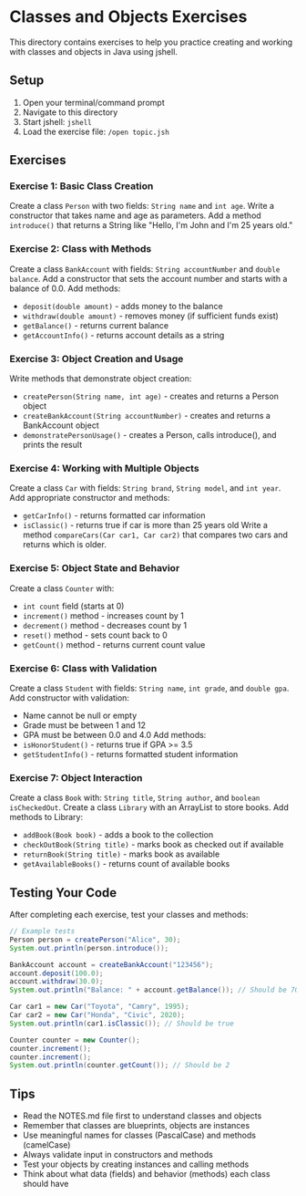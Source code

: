 # Classes and Objects Exercises

This directory contains exercises to help you practice creating and working with classes and objects in Java using jshell.

## Setup
1. Open your terminal/command prompt
2. Navigate to this directory
3. Start jshell: `jshell`
4. Load the exercise file: `/open topic.jsh`

## Exercises

### Exercise 1: Basic Class Creation
Create a class `Person` with two fields: `String name` and `int age`.
Write a constructor that takes name and age as parameters.
Add a method `introduce()` that returns a String like "Hello, I'm John and I'm 25 years old."

### Exercise 2: Class with Methods
Create a class `BankAccount` with fields: `String accountNumber` and `double balance`.
Add a constructor that sets the account number and starts with a balance of 0.0.
Add methods:
- `deposit(double amount)` - adds money to the balance
- `withdraw(double amount)` - removes money (if sufficient funds exist)
- `getBalance()` - returns current balance
- `getAccountInfo()` - returns account details as a string

### Exercise 3: Object Creation and Usage
Write methods that demonstrate object creation:
- `createPerson(String name, int age)` - creates and returns a Person object
- `createBankAccount(String accountNumber)` - creates and returns a BankAccount object
- `demonstratePersonUsage()` - creates a Person, calls introduce(), and prints the result

### Exercise 4: Working with Multiple Objects
Create a class `Car` with fields: `String brand`, `String model`, and `int year`.
Add appropriate constructor and methods:
- `getCarInfo()` - returns formatted car information
- `isClassic()` - returns true if car is more than 25 years old
Write a method `compareCars(Car car1, Car car2)` that compares two cars and returns which is older.

### Exercise 5: Object State and Behavior
Create a class `Counter` with:
- `int count` field (starts at 0)
- `increment()` method - increases count by 1
- `decrement()` method - decreases count by 1
- `reset()` method - sets count back to 0
- `getCount()` method - returns current count value

### Exercise 6: Class with Validation
Create a class `Student` with fields: `String name`, `int grade`, and `double gpa`.
Add constructor with validation:
- Name cannot be null or empty
- Grade must be between 1 and 12
- GPA must be between 0.0 and 4.0
Add methods:
- `isHonorStudent()` - returns true if GPA >= 3.5
- `getStudentInfo()` - returns formatted student information

### Exercise 7: Object Interaction
Create a class `Book` with: `String title`, `String author`, and `boolean isCheckedOut`.
Create a class `Library` with an ArrayList<Book> to store books.
Add methods to Library:
- `addBook(Book book)` - adds a book to the collection
- `checkOutBook(String title)` - marks book as checked out if available
- `returnBook(String title)` - marks book as available
- `getAvailableBooks()` - returns count of available books

## Testing Your Code
After completing each exercise, test your classes and methods:

```java
// Example tests
Person person = createPerson("Alice", 30);
System.out.println(person.introduce());

BankAccount account = createBankAccount("123456");
account.deposit(100.0);
account.withdraw(30.0);
System.out.println("Balance: " + account.getBalance()); // Should be 70.0

Car car1 = new Car("Toyota", "Camry", 1995);
Car car2 = new Car("Honda", "Civic", 2020);
System.out.println(car1.isClassic()); // Should be true

Counter counter = new Counter();
counter.increment();
counter.increment();
System.out.println(counter.getCount()); // Should be 2
```

## Tips
- Read the NOTES.md file first to understand classes and objects
- Remember that classes are blueprints, objects are instances
- Use meaningful names for classes (PascalCase) and methods (camelCase)
- Always validate input in constructors and methods
- Test your objects by creating instances and calling methods
- Think about what data (fields) and behavior (methods) each class should have
